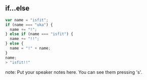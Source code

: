 ##  if...else

````javascript
var name = "isfit";
if (name === "uka") {
  name += "!";
} else if (name === "isfit") {
  name += "!!";
} else {
  name = "!" + name;
}
name;
> "isfit!!"
````

note:
    Put your speaker notes here.
    You can see them pressing 's'.
